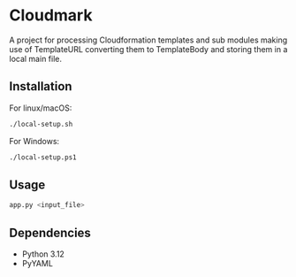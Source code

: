 # Cloudmark

A project for processing Cloudformation templates and sub modules making use of TemplateURL converting them to TemplateBody and storing them in a local main file.

## Installation

For linux/macOS:

```bash
./local-setup.sh
```

For Windows:

```bash
./local-setup.ps1
```

## Usage

```bash
app.py <input_file>
```

## Dependencies

- Python 3.12
- PyYAML
